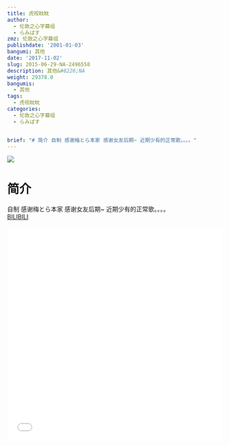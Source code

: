 ```yaml
---
title: 虎视眈眈
author:
  - 伦敦之心字幕组
  - らみぱす
zmz: 伦敦之心字幕组
publishdate: '2001-01-03'
bangumi: 其他
date: '2017-11-02'
slug: 2015-06-29-NA-2496558
description: 其他&#8226;NA
weight: 29378.0
bangumis:
  - 其他
tags:
  - 虎视眈眈
categories:
  - 伦敦之心字幕组
  - らみぱす


brief: "# 简介 自制 感谢梅とら本家 感谢女友后期~ 近期少有的正常歌。。。。"
---
```

![](https://i.imgur.com/QoF1Kjj.png)
# 简介  
自制 感谢梅とら本家 感谢女友后期~    近期少有的正常歌。。。。    
  [BILIBILI](https://www.bilibili.com/video/av2496558/)

<div class="vcontainer">  <iframe class='video' src="//www.bilibili.com/blackboard/player.html?aid=2496558" width="100%" height="500" frameborder="0" allowfullscreen="allowfullscreen"></iframe></div>
